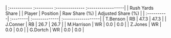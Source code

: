 | :----------- :--------- :-------------- :------------------|
|                      Rush Yards Share                      |
| Player     | Position | Raw Share (%) | Adjusted Share (%) |
| :----------| :--------| :-------------| :------------------|
| T.Benson   | RB       | 47.3          | 47.3               |
| J.Conner   | RB       | 26.7          | 26.7               |
| M.Harrison | WR       | 0.0           | 0.0                |
| Z.Jones    | WR       | 0.0           | 0.0                |
| G.Dortch   | WR       | 0.0           | 0.0                |